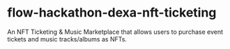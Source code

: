 # flow-hackathon-dexa-nft-ticketing
An NFT Ticketing &amp; Music Marketplace that allows users to purchase event tickets and music tracks/albums as NFTs.
